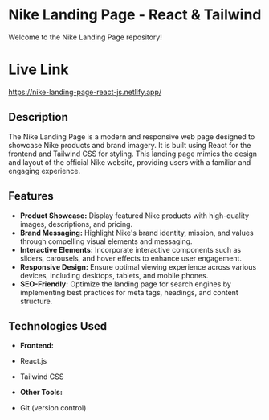 # Nike Landing Page - React & Tailwind

Welcome to the Nike Landing Page repository!

# Live Link

https://nike-landing-page-react-js.netlify.app/

## Description

The Nike Landing Page is a modern and responsive web page designed to showcase Nike products and brand imagery. It is built using React for the frontend and Tailwind CSS for styling. This landing page mimics the design and layout of the official Nike website, providing users with a familiar and engaging experience.

## Features


- **Product Showcase:** Display featured Nike products with high-quality images, descriptions, and pricing.
- **Brand Messaging:** Highlight Nike's brand identity, mission, and values through compelling visual elements and messaging.
- **Interactive Elements:** Incorporate interactive components such as sliders, carousels, and hover effects to enhance user engagement.
- **Responsive Design:** Ensure optimal viewing experience across various devices, including desktops, tablets, and mobile phones.
- **SEO-Friendly:** Optimize the landing page for search engines by implementing best practices for meta tags, headings, and content structure.
## Technologies Used

- **Frontend:**
- React.js
- Tailwind CSS

- **Other Tools:**
- Git (version control)
